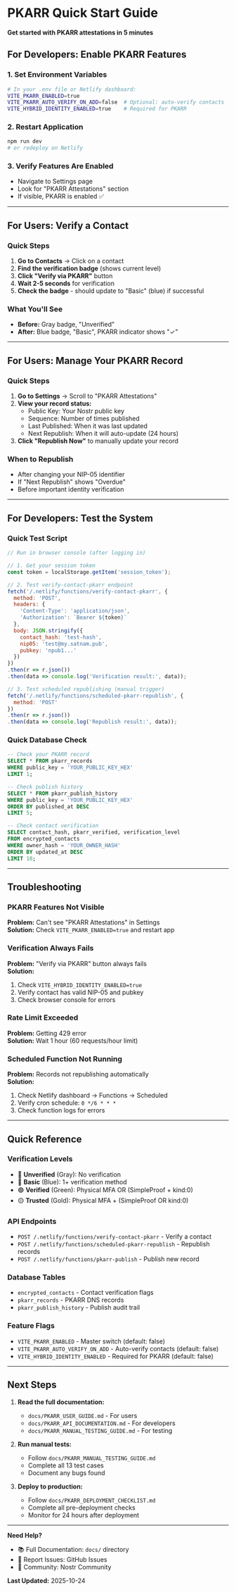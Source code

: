 # PKARR Quick Start Guide
**Get started with PKARR attestations in 5 minutes**

## For Developers: Enable PKARR Features

### 1. Set Environment Variables
```bash
# In your .env file or Netlify dashboard:
VITE_PKARR_ENABLED=true
VITE_PKARR_AUTO_VERIFY_ON_ADD=false  # Optional: auto-verify contacts
VITE_HYBRID_IDENTITY_ENABLED=true    # Required for PKARR
```

### 2. Restart Application
```bash
npm run dev
# or redeploy on Netlify
```

### 3. Verify Features Are Enabled
- Navigate to Settings page
- Look for "PKARR Attestations" section
- If visible, PKARR is enabled ✅

---

## For Users: Verify a Contact

### Quick Steps
1. **Go to Contacts** → Click on a contact
2. **Find the verification badge** (shows current level)
3. **Click "Verify via PKARR"** button
4. **Wait 2-5 seconds** for verification
5. **Check the badge** - should update to "Basic" (blue) if successful

### What You'll See
- **Before:** Gray badge, "Unverified"
- **After:** Blue badge, "Basic", PKARR indicator shows "✓"

---

## For Users: Manage Your PKARR Record

### Quick Steps
1. **Go to Settings** → Scroll to "PKARR Attestations"
2. **View your record status:**
   - Public Key: Your Nostr public key
   - Sequence: Number of times published
   - Last Published: When it was last updated
   - Next Republish: When it will auto-update (24 hours)
3. **Click "Republish Now"** to manually update your record

### When to Republish
- After changing your NIP-05 identifier
- If "Next Republish" shows "Overdue"
- Before important identity verification

---

## For Developers: Test the System

### Quick Test Script
```javascript
// Run in browser console (after logging in)

// 1. Get your session token
const token = localStorage.getItem('session_token');

// 2. Test verify-contact-pkarr endpoint
fetch('/.netlify/functions/verify-contact-pkarr', {
  method: 'POST',
  headers: {
    'Content-Type': 'application/json',
    'Authorization': `Bearer ${token}`
  },
  body: JSON.stringify({
    contact_hash: 'test-hash',
    nip05: 'test@my.satnam.pub',
    pubkey: 'npub1...'
  })
})
.then(r => r.json())
.then(data => console.log('Verification result:', data));

// 3. Test scheduled republishing (manual trigger)
fetch('/.netlify/functions/scheduled-pkarr-republish', {
  method: 'POST'
})
.then(r => r.json())
.then(data => console.log('Republish result:', data));
```

### Quick Database Check
```sql
-- Check your PKARR record
SELECT * FROM pkarr_records 
WHERE public_key = 'YOUR_PUBLIC_KEY_HEX'
LIMIT 1;

-- Check publish history
SELECT * FROM pkarr_publish_history
WHERE public_key = 'YOUR_PUBLIC_KEY_HEX'
ORDER BY published_at DESC
LIMIT 5;

-- Check contact verification
SELECT contact_hash, pkarr_verified, verification_level
FROM encrypted_contacts
WHERE owner_hash = 'YOUR_OWNER_HASH'
ORDER BY updated_at DESC
LIMIT 10;
```

---

## Troubleshooting

### PKARR Features Not Visible
**Problem:** Can't see "PKARR Attestations" in Settings  
**Solution:** Check `VITE_PKARR_ENABLED=true` and restart app

### Verification Always Fails
**Problem:** "Verify via PKARR" button always fails  
**Solution:** 
1. Check `VITE_HYBRID_IDENTITY_ENABLED=true`
2. Verify contact has valid NIP-05 and pubkey
3. Check browser console for errors

### Rate Limit Exceeded
**Problem:** Getting 429 error  
**Solution:** Wait 1 hour (60 requests/hour limit)

### Scheduled Function Not Running
**Problem:** Records not republishing automatically  
**Solution:** 
1. Check Netlify dashboard → Functions → Scheduled
2. Verify cron schedule: `0 */6 * * *`
3. Check function logs for errors

---

## Quick Reference

### Verification Levels
- 🔘 **Unverified** (Gray): No verification
- 🔵 **Basic** (Blue): 1+ verification method
- 🟢 **Verified** (Green): Physical MFA OR (SimpleProof + kind:0)
- 🟡 **Trusted** (Gold): Physical MFA + (SimpleProof OR kind:0)

### API Endpoints
- `POST /.netlify/functions/verify-contact-pkarr` - Verify a contact
- `POST /.netlify/functions/scheduled-pkarr-republish` - Republish records
- `POST /.netlify/functions/pkarr-publish` - Publish new record

### Database Tables
- `encrypted_contacts` - Contact verification flags
- `pkarr_records` - PKARR DNS records
- `pkarr_publish_history` - Publish audit trail

### Feature Flags
- `VITE_PKARR_ENABLED` - Master switch (default: false)
- `VITE_PKARR_AUTO_VERIFY_ON_ADD` - Auto-verify contacts (default: false)
- `VITE_HYBRID_IDENTITY_ENABLED` - Required for PKARR (default: false)

---

## Next Steps

1. **Read the full documentation:**
   - `docs/PKARR_USER_GUIDE.md` - For users
   - `docs/PKARR_API_DOCUMENTATION.md` - For developers
   - `docs/PKARR_MANUAL_TESTING_GUIDE.md` - For testing

2. **Run manual tests:**
   - Follow `docs/PKARR_MANUAL_TESTING_GUIDE.md`
   - Complete all 13 test cases
   - Document any bugs found

3. **Deploy to production:**
   - Follow `docs/PKARR_DEPLOYMENT_CHECKLIST.md`
   - Complete all pre-deployment checks
   - Monitor for 24 hours after deployment

---

**Need Help?**
- 📚 Full Documentation: `docs/` directory
- 🐛 Report Issues: GitHub Issues
- 💬 Community: Nostr Community

**Last Updated:** 2025-10-24

